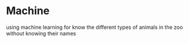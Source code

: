 # Machine
using machine learning for know the different types of animals in the zoo without knowing their names
